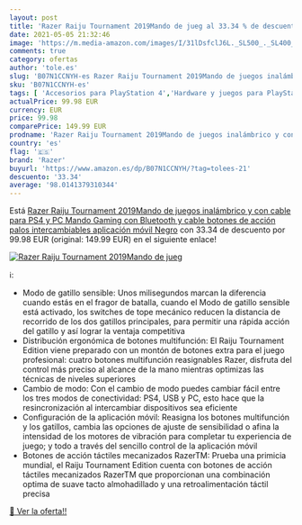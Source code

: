 ```yaml
---
layout: post
title: 'Razer Raiju Tournament 2019Mando de jueg al 33.34 % de descuento'
date: 2021-05-05 21:32:46
image: 'https://m.media-amazon.com/images/I/31lDsfclJ6L._SL500_._SL400_.jpg'
comments: true
category: ofertas
author: 'tole.es'
slug: 'B07N1CCNYH-es Razer Raiju Tournament 2019Mando de juegos inalámbrico y...'
sku: 'B07N1CCNYH-es'
tags: [ 'Accesorios para PlayStation 4','Hardware y juegos para PlayStation 4','Mandos para PlayStation 4','Mandos y controles para PlayStation 4','Videojuegos','ps4','razer', ]
actualPrice: 99.98 EUR
currency: EUR
price: 99.98
comparePrice: 149.99 EUR
prodname: 'Razer Raiju Tournament 2019Mando de juegos inalámbrico y con cable para PS4 y PC  Mando Gaming con Bluetooth y cable  botones de acción  palos intercambiables  aplicación móvil  Negro'
country: 'es'
flag: '🇪🇸'
brand: 'Razer'
buyurl: 'https://www.amazon.es/dp/B07N1CCNYH/?tag=tolees-21'
descuento: '33.34'
average: '98.0141379310344'
---
```


Está [Razer Raiju Tournament 2019Mando de juegos inalámbrico y con cable para PS4 y PC  Mando Gaming con Bluetooth y cable  botones de acción  palos intercambiables  aplicación móvil  Negro](https://www.amazon.es/dp/B07N1CCNYH/?tag=tolees-21) con 33.34 de descuento por 99.98 EUR (original: 149.99 EUR) en el siguiente enlace!

[![Razer Raiju Tournament 2019Mando de jueg](https://m.media-amazon.com/images/I/31lDsfclJ6L._SL500_._SL400_.jpg)](https://www.amazon.es/dp/B07N1CCNYH/?tag=tolees-21)

ℹ️:

- Modo de gatillo sensible: Unos milisegundos marcan la diferencia cuando estás en el fragor de batalla, cuando el Modo de gatillo sensible está activado, los switches de tope mecánico reducen la distancia de recorrido de los dos gatillos principales, para permitir una rápida acción del gatillo y así lograr la ventaja competitiva
- Distribución ergonómica de botones multifunción: El Raiju Tournament Edition viene preparado con un montón de botones extra para el juego profesional: cuatro botones multifunción reasignables Razer, disfruta del control más preciso al alcance de la mano mientras optimizas las técnicas de niveles superiores
- Cambio de modo: Con el cambio de modo puedes cambiar fácil entre los tres modos de conectividad: PS4, USB y PC, esto hace que la resincronización al intercambiar dispositivos sea eficiente
- Configuración de la aplicación móvil: Reasigna los botones multifunción y los gatillos, cambia las opciones de ajuste de sensibilidad o afina la intensidad de los motores de vibración para completar tu experiencia de juego; y todo a través del sencillo control de la aplicación móvil
- Botones de acción táctiles mecanizados RazerTM: Prueba una primicia mundial, el Raiju Tournament Edition cuenta con botones de acción táctiles mecanizados RazerTM que proporcionan una combinación optima de suave tacto almohadillado y una retroalimentación táctil precisa

[🛒 Ver la oferta!!](https://www.amazon.es/dp/B07N1CCNYH/?tag=tolees-21)
